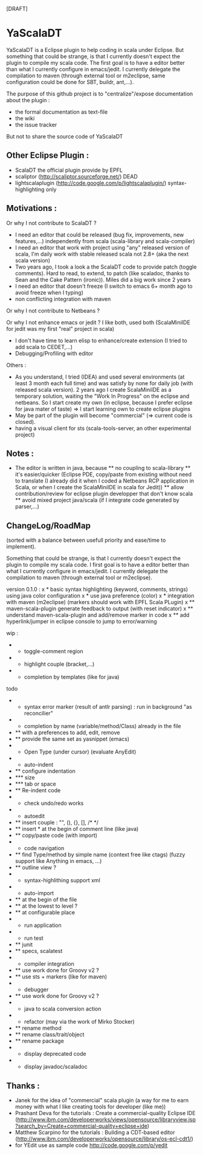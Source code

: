[DRAFT]

YaScalaDT
==========

YaScalaDT is a Eclipse plugin to help coding in scala under Eclipse.
But something that could be strange, is that I currently doesn't expect the plugin to compile my scala code. The first goal is to have a editor better than what I currently configure in emacs/jedit.
I currently delegate the compilation to maven (through external tool or m2eclipse, same configuration could be done for SBT, buildr, ant,...).

The purpose of this github project is to "centralize"/expose documentation about the plugin :
* the formal documentation as text-file
* the wiki
* the issue tracker

But not to share the source code of YaScalaDT

Other Eclipse Plugin :
----------------------

* ScalaDT the official plugin provide by EPFL
* scaliptor (http://scaliptor.sourceforge.net/) DEAD
* lightscalaplugin (http://code.google.com/p/lightscalaplugin/) syntax-highlighting only


Motivations :
-------------

Or why I not contribute to ScalaDT ?
* I need an editor that could be released (bug fix, improvements, new features,...) independently from scala (scala-library and scala-compiler)
* I need an editor that work with project using "any" released version of scala, I'm daily work with stable released scala not 2.8+ (aka the next scala version)
* Two years ago, I took a look a the ScalaDT code to provide patch (toggle comments). Hard to read, to extend, to patch (like scaladoc, thanks to Sean and the Cake Pattern (ironic)). Miles did a big work since 2 years
* I need an editor that doesn't freeze (I switch to emacs 6+ month ago to avoid freeze when I typing)
* non conflicting integration with maven

Or why I not contribute to Netbeans ?

Or why I not enhance emacs or jedit ?
I like both, used both (ScalaMiniIDE for jedit was my first "real" project in scala)
* I don't have time to learn elisp to enhance/create extension (I tried to add scala to CEDET,...)
* Debugging/Profiling with editor

Others :
* As you understand, I tried (IDEA) and used several environments (at least 3 month each full time) and was satisfy by none for daily job (with released scala version). 2 years ago I create ScalaMiniIDE as a temporary solution, waiting the "Work In Progress" on the eclipse and netbeans. So I start create my own (in eclipse, because I prefer eclipse for java mater of taste) => I start learning own to create eclipse plugins
* May be part of the plugin will become "commercial" (=> current code is closed).
* having a visual client for sts (scala-tools-server, an other experimental project)

Notes :
-------
* The editor is written in java, because
** no coupling to scala-library
** it's easier/quicker (Eclipse PDE, copy/paste from existing without need to translate (I already did it when I coded a Netbeans RCP application in Scala, or when I create the ScalaMiniIDE in scala for Jedit))
** allow contribution/review for eclipse plugin developper that don't know scala
** avoid mixed project java/scala (if I integrate code generated by parser,...)

ChangeLog/RoadMap 
-----------------

(sorted with a balance between usefull priority and ease/time to implement).

Something that could be strange, is that I currently doesn't expect the plugin to compile my scala code. I first goal is to have a editor better than what I currently configure in emacs/jedit.
I currently delegate the compilation to maven (through external tool or m2eclipse).

version 0.1.0 :
x * basic syntax highlighting (keyword, comments, strings) using java color configuration
x * use java preference (color)
x * integration with maven (m2eclipse) (markers should work with EPFL Scala PLugin)
x ** maven-scala-plugin generate feedback to output (with reset indicator)
x ** understand maven-scala-plugin and add/remove marker in code
x ** add hyperlink/jumper in eclipse console to jump to error/warning

wip :
- * toggle-comment region
- * highlight couple (bracket,...)
- * completion by templates (like for java)

todo
- * syntax error marker (result of antlr parsing) : run in background "as reconcilier"
- * completion by name (variable/method/Class) already in the file
- ** with a preferences to add, edit, remove
- ** provide the same set as yasnippet (emacs)
- * Open Type (under cursor) (evaluate AnyEdit)
- * auto-indent
- ** configure indentation
- *** size
- *** tab or space
- ** Re-indent code
- * check undo/redo works
- * autoedit
- ** insert couple : "", (), {}, [], /* */
- ** insert * at the begin of comment line (like java)
- ** copy/paste code (with import)
- * code navigation
- ** find Type/method by simple name (context free like ctags) (fuzzy support like Anything in emacs, ...)
- ** outline view ?
- * syntax-highlithing support xml
- * auto-import
- ** at the begin of the file
- ** at the lowest to level ?
- ** at configurable place
- * run application
- * run test
- ** junit
- ** specs, scalatest
- * compiler integration
- ** use work done for Groovy v2 ?
- ** use sts + markers (like for maven)
- * debugger
- ** use work done for Groovy v2 ?
- * java to scala conversion action
- * refactor (may via the work of Mirko Stocker)
- ** rename method
- ** rename class/trait/object
- ** rename package
- * display deprecated code
- * display javadoc/scaladoc

Thanks :
--------
* Janek for the idea of "commercial" scala plugin (a way for me to earn money with what I like creating tools for developer (like me))
* Prashant Deva for the tutorials : Create a commercial-quality Eclipse IDE (http://www.ibm.com/developerworks/views/opensource/libraryview.jsp?search_by=Create+commercial-quality+eclipse+ide)
* Matthew Scarpino for the tutorials : Building a CDT-based editor (http://www.ibm.com/developerworks/opensource/library/os-ecl-cdt1/)
* for YEdit use as sample code http://code.google.com/p/yedit
